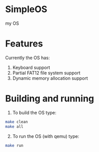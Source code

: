 # SimpleOS
my OS

# Features
Currently the OS has:
1. Keyboard support
2. Partial FAT12 file system support
3. Dynamic memory allocation support

# Building and running
1. To build the OS type:
```bash
make clean
make all
```
2. To run the OS (with qemu) type:
```bash
make run
```
